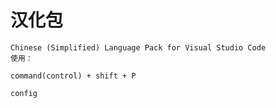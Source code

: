# 汉化包

    Chinese (Simplified) Language Pack for Visual Studio Code
    使用：

    command(control) + shift + P

    config 

